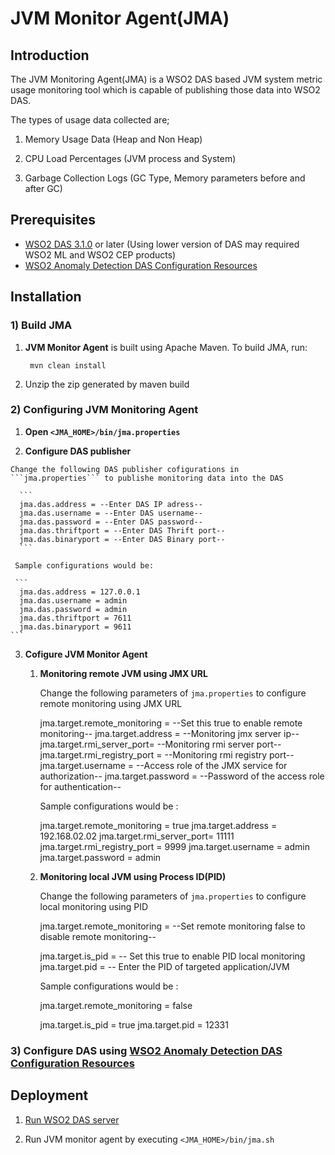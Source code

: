 # JVM Monitor Agent(JMA)

## Introduction
The JVM Monitoring Agent(JMA) is a WSO2 DAS based JVM system metric usage monitoring tool which is capable of publishing those data into WSO2 DAS.

The types of usage data collected are;

1. Memory Usage Data (Heap and Non Heap)

2. CPU Load Percentages (JVM process and System)

3. Garbage Collection Logs (GC Type, Memory parameters before and after GC)

## Prerequisites

- [WSO2 DAS 3.1.0](http://wso2.com/products/data-analytics-server/) or later (Using lower version of DAS may required WSO2 ML and WSO2 CEP products)
- [WSO2 Anomaly Detection DAS Configuration Resources](https://github.com/wso2-incubator/automatic-anomaly-detection/tree/master/wso2-das)

## Installation

### 1) Build JMA

  1. **JVM Monitor Agent** is built using Apache Maven. To build JMA, run:
       ``` 
        mvn clean install
       ```
        
  2. Unzip the zip generated by maven build
    
### 2) Configuring **JVM Monitoring Agent**
  
  1. **Open ```<JMA_HOME>/bin/jma.properties```**
  
  2. **Configure DAS publisher**
    
    Change the following DAS publisher cofigurations in ```jma.properties``` to publishe monitoring data into the DAS
  
      ```
      jma.das.address = --Enter DAS IP adress--
      jma.das.username = --Enter DAS username--
      jma.das.password = --Enter DAS password--
      jma.das.thriftport = --Enter DAS Thrift port--
      jma.das.binaryport = --Enter DAS Binary port--
      ```
      
     Sample configurations would be:
     
     ```
      jma.das.address = 127.0.0.1
      jma.das.username = admin
      jma.das.password = admin
      jma.das.thriftport = 7611
      jma.das.binaryport = 9611
    ```
  3. **Cofigure JVM Monitor Agent**
     
      1. **Monitoring remote JVM using JMX URL**
    
           Change the following parameters of ```jma.properties``` to configure remote monitoring using JMX URL
           
            jma.target.remote_monitoring = --Set this true to enable remote monitoring--
            jma.target.address = --Monitoring jmx server ip--
            jma.target.rmi_server_port= --Monitoring rmi server port--
            jma.target.rmi_registry_port = --Monitoring rmi registry port--
            jma.target.username = --Access role of the JMX service for authorization--
            jma.target.password = --Password of the access role for authentication-- 
            
           Sample configurations would be :
            
            jma.target.remote_monitoring = true
            jma.target.address = 192.168.02.02
            jma.target.rmi_server_port= 11111
            jma.target.rmi_registry_port = 9999
            jma.target.username = admin
            jma.target.password = admin
            
      2. **Monitoring local JVM using Process ID(PID)**
      
           Change the following parameters of ```jma.properties``` to configure local monitoring using PID
            
            jma.target.remote_monitoring = --Set remote monitoring false to disable remote monitoring--
            
            jma.target.is_pid = -- Set this true to enable PID local monitoring
            jma.target.pid = -- Enter the PID of targeted application/JVM
          
          
           Sample configurations would be :
           
            
            jma.target.remote_monitoring = false
            
            jma.target.is_pid = true
            jma.target.pid = 12331
           
      

### 3) Configure DAS using [**WSO2 Anomaly Detection DAS Configuration Resources**](https://github.com/wso2-incubator/automatic-anomaly-detection/tree/master/wso2-das)


## Deployment

1. [Run WSO2 DAS server](https://docs.wso2.com/display/DAS310/Running+the+Product)

2. Run JVM monitor agent by executing ```<JMA_HOME>/bin/jma.sh```


